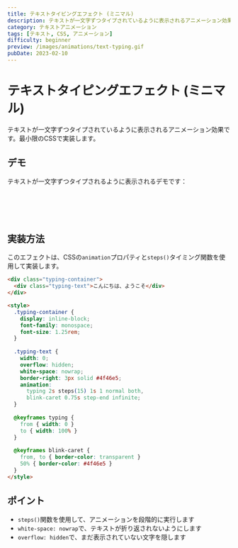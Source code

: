 ```yaml
---
title: テキストタイピングエフェクト (ミニマル)
description: テキストが一文字ずつタイプされているように表示されるアニメーション効果。最小限の実装例。
category: テキストアニメーション
tags: [テキスト, CSS, アニメーション]
difficulty: beginner
preview: /images/animations/text-typing.gif
pubDate: 2023-02-10
---
```


# テキストタイピングエフェクト (ミニマル)

テキストが一文字ずつタイプされているように表示されるアニメーション効果です。最小限のCSSで実装します。

## デモ

テキストが一文字ずつタイプされるように表示されるデモです：
<AnimationDemo title="テキストタイピングエフェクト (ミニマル)" description="テキストが一文字ずつタイプされるように表示されます" height="300px">
<div class="typing-container">
  <div class="typing-text">こんにちは、ようこそ</div>
</div>

<style>
  .typing-container {
    display: inline-block;
    font-family: monospace;
    font-size: 1.25rem;
    margin: 1rem 0;
  }
  
  .typing-text {
    width: 0;
    overflow: hidden;
    white-space: nowrap;
    border-right: 3px solid #4f46e5;
    animation: 
      typing 2s steps(15) 1s 1 normal both,
      blink-caret 0.75s step-end infinite;
  }
  
  @keyframes typing {
    from { width: 0 }
    to { width: 100% }
  }
  
  @keyframes blink-caret {
    from, to { border-color: transparent }
    50% { border-color: #4f46e5 }
  }
</style>
</AnimationDemo>

## 実装方法

このエフェクトは、CSSの`animation`プロパティと`steps()`タイミング関数を使用して実装します。

```html
<div class="typing-container">
  <div class="typing-text">こんにちは、ようこそ</div>
</div>

<style>
  .typing-container {
    display: inline-block;
    font-family: monospace;
    font-size: 1.25rem;
  }
  
  .typing-text {
    width: 0;
    overflow: hidden;
    white-space: nowrap;
    border-right: 3px solid #4f46e5;
    animation: 
      typing 2s steps(15) 1s 1 normal both,
      blink-caret 0.75s step-end infinite;
  }
  
  @keyframes typing {
    from { width: 0 }
    to { width: 100% }
  }
  
  @keyframes blink-caret {
    from, to { border-color: transparent }
    50% { border-color: #4f46e5 }
  }
</style>
```

## ポイント

- `steps()`関数を使用して、アニメーションを段階的に実行します
- `white-space: nowrap`で、テキストが折り返されないようにします
- `overflow: hidden`で、まだ表示されていない文字を隠します
